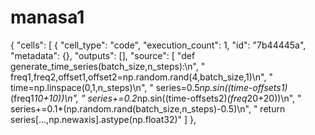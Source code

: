 # manasa1
{
 "cells": [
  {
   "cell_type": "code",
   "execution_count": 1,
   "id": "7b44445a",
   "metadata": {},
   "outputs": [],
   "source": [
    "def generate_time_series(batch_size,n_steps):\n",
    "    freq1,freq2,offset1,offset2=np.random.rand(4,batch_size,1)\n",
    "    time=np.linspace(0,1,n_steps)\n",
    "    series=0.5*np.sin((time-offsets1)*(freq1*10+10))\n",
    "    series+=0.2*np.sin((time-offsets2)*(freq*20+20))\n",
    "    series+=0.1*(np.random.rand(batch_size,n_steps)-0.5)\n",
    "    return series[...,np.newaxis].astype(np.float32)"
   ]
  },
